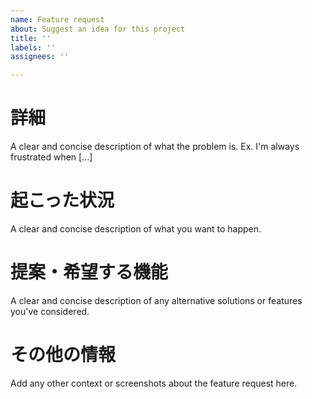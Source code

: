 ```yaml
---
name: Feature request
about: Suggest an idea for this project
title: ''
labels: ''
assignees: ''

---
```


# 詳細
A clear and concise description of what the problem is. Ex. I'm always frustrated when [...]

# 起こった状況
A clear and concise description of what you want to happen.

# 提案・希望する機能
A clear and concise description of any alternative solutions or features you've considered.

# その他の情報
Add any other context or screenshots about the feature request here.
